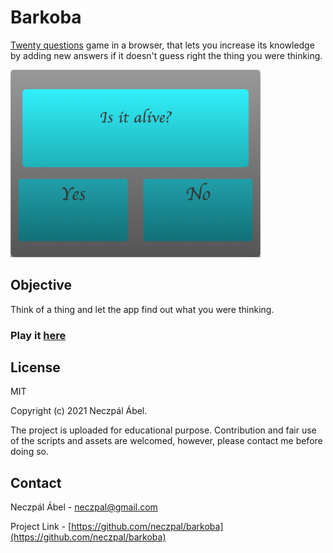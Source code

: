 # Barkoba

[Twenty questions](https://en.wikipedia.org/wiki/Twenty_questions)
game in a browser, that lets you increase its knowledge
by adding new answers if it doesn't guess right the thing you 
were thinking.

<p float="left">
    <img src="https://github.com/neczpal/barkoba/raw/master/screenshot.png" width="400" />
</p>

## Objective
Think of a thing and let the app find out what you were thinking.

### Play it [here](https://barkoba-guess-what.herokuapp.com)



## License

MIT

Copyright (c) 2021 Neczpál Ábel.

The project is uploaded for educational purpose.
Contribution and fair use of the scripts and assets are welcomed,
however, please contact me before doing so.


## Contact

Neczpál Ábel - [neczpal@gmail.com](mailto:neczpal@gmail.com)

Project Link - [https://github.com/neczpal/barkoba](https://github.com/neczpal/barkoba)